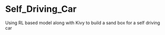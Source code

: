 # Self_Driving_Car
 Using RL based model along with Kivy to build a sand box for a self driving car
